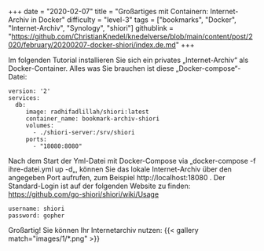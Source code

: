 +++
date = "2020-02-07"
title = "Großartiges mit Containern: Internet-Archiv in Docker"
difficulty = "level-3"
tags = ["bookmarks", "Docker", "Internet-Archiv", "Synology", "shiori"]
githublink = "https://github.com/ChristianKnedel/knedelverse/blob/main/content/post/2020/february/20200207-docker-shiori/index.de.md"
+++

Im folgenden Tutorial installieren Sie sich ein privates „Internet-Archiv“ als Docker-Container. Alles was Sie brauchen ist diese „Docker-compose“-Datei:
```
version: '2'
services:
  db:
     image: radhifadlillah/shiori:latest
     container_name: bookmark-archiv-shiori
     volumes:
       - ./shiori-server:/srv/shiori
     ports:
       - "18080:8080"

```

Nach dem Start der Yml-Datei mit Docker-Compose via „docker-compose -f ihre-datei.yml up -d„, können Sie das lokale Internet-Archiv über den angegeben Port aufrufen, zum Beispiel http://localhost:18080 . Der Standard-Login ist auf der folgenden Website zu finden: https://github.com/go-shiori/shiori/wiki/Usage
```
username: shiori
password: gopher
```

Großartig! Sie können Ihr Internetarchiv nutzen:
{{< gallery match="images/1/*.png" >}}